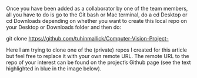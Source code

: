 Once you have been added as a collaborator by one of the team members, all you have to do is go to the Git bash or Mac terminal, do a cd Desktop or cd Downloads depending on whether you want to create this local repo on your Desktop or Downloads folder and then do:

git clone https://github.com/tuhinmallick/Computer-Vision-Project-

Here I am trying to clone one of the (private) repos I created for this article but feel free to replace it with your own remote URL. The remote URL to the repo of your interest can be found on the project’s Github page (see the text highlighted in blue in the image below).
